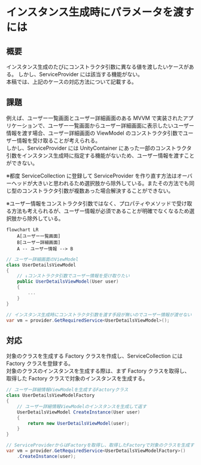 # インスタンス生成時にパラメータを渡すには

## 概要
インスタンス生成のたびにコンストラクタ引数に異なる値を渡したいケースがある。
しかし、ServiceProvider には該当する機能がない。  
本稿では、上記のケースの対応方法について記載する。

## 課題  
例えば、ユーザー一覧画面とユーザー詳細画面のある MVVM で実装されたアプリケーションで、ユーザー一覧画面からユーザー詳細画面に表示したいユーザー情報を渡す場合、ユーザー詳細画面の ViewModel のコンストラクタ引数でユーザー情報を受け取ることが考えられる。  
しかし、ServiceProvider には UnityContainer にあった一部のコンストラクタ引数をインスタンス生成時に指定する機能がないため、ユーザー情報を渡すことができない。

※都度 ServiceCollection に登録して ServiceProvider を作り直す方法はオーバーヘッドが大きいと思われるため選択肢から除外している。またその方法でも同じ型のコンストラクタ引数が複数あった場合解決することができない。  

※ユーザー情報をコンストラクタ引数ではなく、プロパティやメソッドで受け取る方法も考えられるが、ユーザー情報が必須であることが明確でなくなるため選択肢から除外している。

```mermaid
flowchart LR
    A[ユーザー一覧画面]
    B[ユーザー詳細画面]
    A -- ユーザー情報 --> B
```

```cs
// ユーザー詳細画面のViewModel
class UserDetailsViewModel
{
    // ↓コンストラクタ引数でユーザー情報を受け取りたい
    public UserDetailsViewModel(User user)
    {
        ...
    }
}
```

```cs
// インスタンス生成時にコンストラクタ引数を渡す手段が無いのでユーザー情報が渡せない
var vm = provider.GetRequiredService<UserDetailsViewModel>();
```

## 対応
対象のクラスを生成する Factory クラスを作成し、ServiceCollection には Factory クラスを登録する。  
対象のクラスのインスタンスを生成する際は、まず Factory クラスを取得し、取得した Factory クラスで対象のインスタンスを生成する。

```cs
// ユーザー詳細情報ViewModelを生成するFactoryクラス
class UserDetailsViewModelFactory
{
    // ユーザー詳細情報ViewModelのインスタンスを生成して返す
    UserDetailsViewModel CreateInstance(User user)
    {
        return new UserDetailsViewModel(user);
    }
}
```

```cs
// ServiceProviderからはFactoryを取得し、取得したFactoryで対象のクラスを生成する
var vm = provider.GetRequiredService<UserDetailsViewModelFactory>()
    .CreateInstance(user);
```
